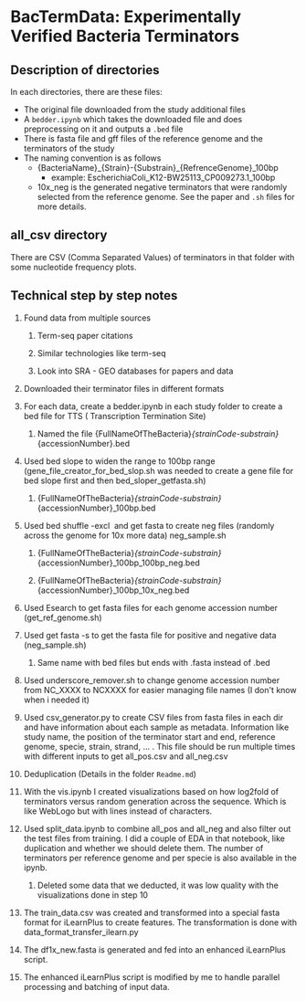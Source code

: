 # BacTermData: Experimentally Verified Bacteria Terminators

## Description of directories

In each directories, there are these files:

- The original file downloaded from the study additional files
- A `bedder.ipynb` which takes the downloaded file and does preprocessing on it and outputs a `.bed` file
- There is fasta file and gff files of the reference genome and the terminators of the study
- The naming convention is as follows
  - {BacteriaName}\_{Strain}-{Substrain}_{RefrenceGenome}_100bp
    - example: EscherichiaColi_K12-BW25113_CP009273.1_100bp
  - 10x_neg is the generated negative terminators that were randomly selected from the reference genome. See the paper and `.sh` files for more details.

## all_csv directory

There are CSV (Comma Separated Values) of terminators in that folder with some nucleotide frequency plots. 

## Technical step by step notes
1.  Found data from multiple sources

    1.  Term-seq paper citations 

    2.  Similar technologies like term-seq

    3.  Look into SRA - GEO databases for papers and data

2.  Downloaded their terminator files in different formats 

3.  For each data, create a bedder.ipynb in each study folder to create a bed file for TTS ( Transcription Termination Site)

    1.  Named the file {FullNameOfTheBacteria}_{strainCode-substrain}_{accessionNumber}.bed

4.  Used bed slope to widen the range to 100bp range (gene_file_creator_for_bed_slop.sh was needed to create a gene file for bed slope first and then bed_sloper_getfasta.sh)

    1.  {FullNameOfTheBacteria}_{strainCode-substrain}_{accessionNumber}_100bp.bed

5.  Used bed shuffle -excl  and get fasta to create neg files (randomly across the genome for 10x more data) neg_sample.sh

    1.  {FullNameOfTheBacteria}_{strainCode-substrain}_{accessionNumber}_100bp_100bp_neg.bed

    2.  {FullNameOfTheBacteria}_{strainCode-substrain}_{accessionNumber}_100bp_10x_neg.bed

6.  Used Esearch to get fasta files for each genome accession number (get_ref_genome.sh)

7.  Used get fasta -s to get the fasta file for positive and negative data (neg_sample.sh)

    1.  Same name with bed files but ends with .fasta instead of .bed

8.  Used underscore_remover.sh to change genome accession number from NC_XXXX to NCXXXX for easier managing file names (I don't know when i needed it)

9.  Used csv_generator.py to create CSV files from fasta files in each dir and have information about each sample as metadata. Information like study name, the position of the terminator start and end, reference genome, specie, strain, strand, ... . This file should be run multiple times with different inputs to get all_pos.csv and all_neg.csv

10. Deduplication (Details in the folder `Readme.md`)

11. With the vis.ipynb I created visualizations based on how log2fold of terminators versus random generation across the sequence. Which is like WebLogo but with lines instead of characters.

12. Used split_data.ipynb to combine all_pos and all_neg and also filter out the test files from training. I did a couple of EDA in that notebook, like duplication and whether we should delete them. The number of terminators per reference genome and per specie is also available in the ipynb.

    1.  Deleted some data that we deducted, it was low quality with the visualizations done in step 10

13. The train_data.csv was created and transformed into a special fasta format for iLearnPlus to create features. The transformation is done with data_format_transfer_ilearn.py

14. The df1x_new.fasta is generated and fed into an enhanced iLearnPlus script.

15. The enhanced iLearnPlus script is modified by me to handle parallel processing and batching of input data.
